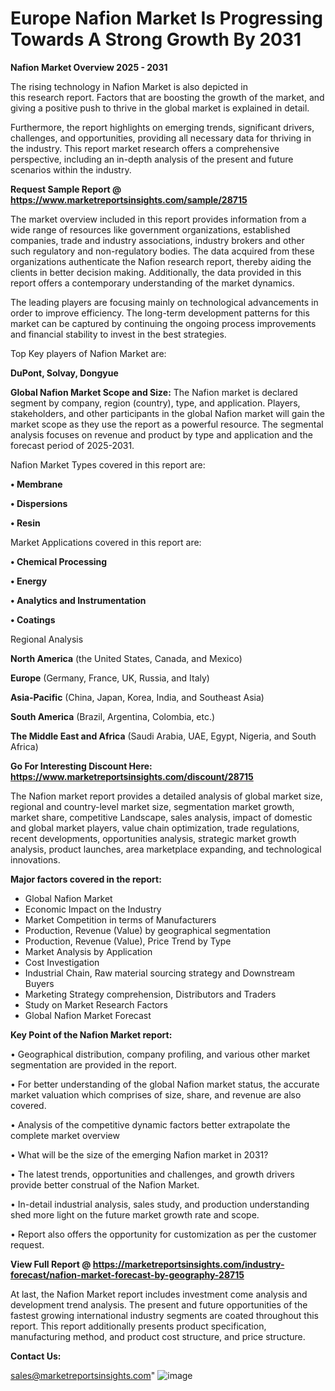 # Europe Nafion Market Is Progressing Towards A Strong Growth By 2031

<Strong> Nafion Market Overview 2025 - 2031</strong>

The rising technology in Nafion Market is also depicted in this research report. Factors that are boosting the growth of the market, and giving a positive push to thrive in the global market is explained in detail.

Furthermore, the report highlights on emerging trends, significant drivers, challenges, and opportunities, providing all necessary data for thriving in the industry. This report market research offers a comprehensive perspective, including an in-depth analysis of the present and future scenarios within the industry.

<strong>Request Sample Report @ <a href=https://www.marketreportsinsights.com/sample/28715>https://www.marketreportsinsights.com/sample/28715</a></strong>

The market overview included in this report provides information from a wide range of resources like government organizations, established companies, trade and industry associations, industry brokers and other such regulatory and non-regulatory bodies. The data acquired from these organizations authenticate the Nafion research report, thereby aiding the clients in better decision making. Additionally, the data provided in this report offers a contemporary understanding of the market dynamics.

The leading players are focusing mainly on technological advancements in order to improve efficiency. The long-term development patterns for this market can be captured by continuing the ongoing process improvements and financial stability to invest in the best strategies.

Top Key players of Nafion Market are:

<strong>DuPont, Solvay, Dongyue</strong>

<strong><b>Global Nafion Market Scope and Size:</b></strong>
The Nafion market is declared segment by company, region (country), type, and application. Players, stakeholders, and other participants in the global Nafion market will gain the market scope as they use the report as a powerful resource. The segmental analysis focuses on revenue and product by type and application and the forecast period of 2025-2031.

Nafion Market Types covered in this report are:

<strong>• Membrane

• Dispersions

• Resin</strong>

Market Applications covered in this report are:

<strong>• Chemical Processing

• Energy

• Analytics and Instrumentation

• Coatings</strong> 

Regional Analysis

<strong>North America</strong> (the United States, Canada, and Mexico)

<strong>Europe</strong> (Germany, France, UK, Russia, and Italy)

<strong>Asia-Pacific</strong> (China, Japan, Korea, India, and Southeast Asia)

<strong>South America</strong> (Brazil, Argentina, Colombia, etc.)

<strong>The Middle East and Africa</strong> (Saudi Arabia, UAE, Egypt, Nigeria, and South Africa)

<strong>Go For Interesting Discount Here: <a href=https://www.marketreportsinsights.com/discount/28715>https://www.marketreportsinsights.com/discount/28715</a></strong>

The Nafion market report provides a detailed analysis of global market size, regional and country-level market size, segmentation market growth, market share, competitive Landscape, sales analysis, impact of domestic and global market players, value chain optimization, trade regulations, recent developments, opportunities analysis, strategic market growth analysis, product launches, area marketplace expanding, and technological innovations.

<strong><b>Major factors covered in the report:</b></strong>
<ul>
  <li>Global Nafion Market </li>
  <li>Economic Impact on the Industry</li>
  <li>Market Competition in terms of Manufacturers</li>
  <li>Production, Revenue (Value) by geographical segmentation</li>
  <li>Production, Revenue (Value), Price Trend by Type</li>
  <li>Market Analysis by Application</li>
  <li>Cost Investigation</li>
  <li>Industrial Chain, Raw material sourcing strategy and Downstream Buyers</li>
  <li>Marketing Strategy comprehension, Distributors and Traders</li>
  <li>Study on Market Research Factors</li>
  <li>Global Nafion Market Forecast</li>
</ul>

<strong><b>Key Point of the Nafion Market report:</b></strong>

• Geographical distribution, company profiling, and various other market segmentation are provided in the report.

• For better understanding of the global Nafion market status, the accurate market valuation which comprises of size, share, and revenue are also covered.

• Analysis of the competitive dynamic factors better extrapolate the complete market overview

• What will be the size of the emerging Nafion market in 2031?

• The latest trends, opportunities and challenges, and growth drivers provide better construal of the Nafion Market.

• In-detail industrial analysis, sales study, and production understanding shed more light on the future market growth rate and scope.

• Report also offers the opportunity for customization as per the customer request.

<strong><b>View Full Report @ <a href=https://marketreportsinsights.com/industry-forecast/nafion-market-forecast-by-geography-28715>https://marketreportsinsights.com/industry-forecast/nafion-market-forecast-by-geography-28715</a></b></strong>


At last, the Nafion Market report includes investment come analysis and development trend analysis. The present and future opportunities of the fastest growing international industry segments are coated throughout this report. This report additionally presents product specification, manufacturing method, and product cost structure, and price structure.

<strong>Contact Us:</strong>

sales@marketreportsinsights.com"
![image](https://github.com/user-attachments/assets/5429c770-37e9-464d-8528-89cab80f923c)
